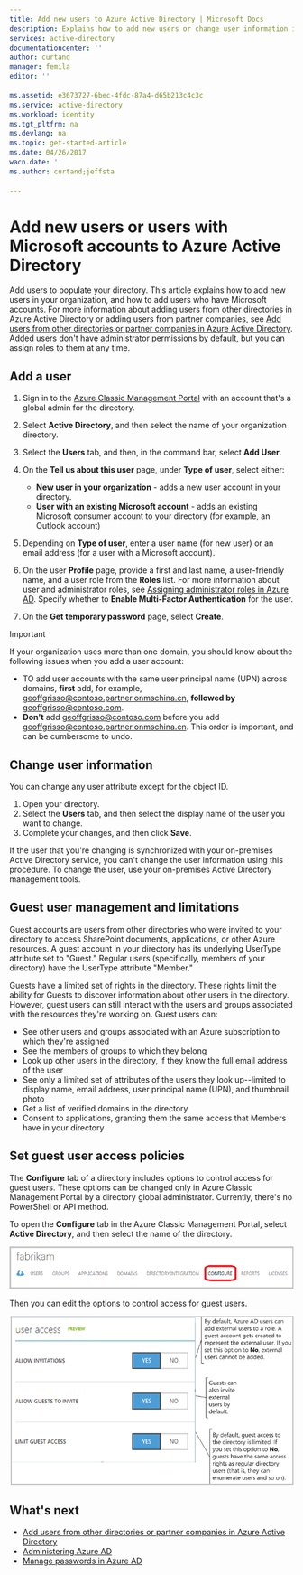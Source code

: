 ```yaml
---
title: Add new users to Azure Active Directory | Microsoft Docs
description: Explains how to add new users or change user information in Azure Active Directory.
services: active-directory
documentationcenter: ''
author: curtand
manager: femila
editor: ''

ms.assetid: e3673727-6bec-4fdc-87a4-d65b213c4c3c
ms.service: active-directory
ms.workload: identity
ms.tgt_pltfrm: na
ms.devlang: na
ms.topic: get-started-article
ms.date: 04/26/2017
wacn.date: ''
ms.author: curtand;jeffsta

---
```

# Add new users  or users with Microsoft accounts to Azure Active Directory
Add users to populate your directory. This article explains how to add new users in your organization, and how to add users who have Microsoft accounts. For more information about adding users from other directories in Azure Active Directory or adding users from partner companies, see [Add users from other directories or partner companies in Azure Active Directory](active-directory-create-users-external.md). Added users don't have administrator permissions by default, but you can assign roles to them at any time.

## Add a user
1. Sign in to the [Azure Classic Management Portal](https://manage.windowsazure.cn) with an account that's a global admin for the directory.
2. Select **Active Directory**, and then select the name of your organization directory.
3. Select the **Users** tab, and then, in the command bar, select **Add User**.
4. On the **Tell us about this user** page, under **Type of user**, select either:

   - **New user in your organization** - adds a new user account in your directory.
   - **User with an existing Microsoft account** - adds an existing Microsoft consumer account to your directory (for example, an Outlook account)
5. Depending on **Type of user**, enter a user name (for new user) or an email address (for a user with a Microsoft account).
6. On the user **Profile** page, provide a first and last name, a user-friendly name, and a user role from the **Roles** list. For more information about user and administrator roles, see [Assigning administrator roles in Azure AD](active-directory-assign-admin-roles.md). Specify whether to **Enable Multi-Factor Authentication** for the user.
7. On the **Get temporary password** page, select **Create**.

> [!IMPORTANT]
> If your organization uses more than one domain, you should know about the following issues when you add a user account:
>
> * TO add user accounts with the same user principal name (UPN) across domains, **first** add, for example, geoffgrisso@contoso.partner.onmschina.cn, **followed by** geoffgrisso@contoso.com.
> * **Don't** add geoffgrisso@contoso.com before you add geoffgrisso@contoso.partner.onmschina.cn. This order is important, and can be cumbersome to undo.
>
>

## Change user information
You can change any user attribute except for the object ID.

1. Open your directory.
2. Select the **Users** tab, and then select the display name of the user you want to change.
3. Complete your changes, and then click **Save**.

If the user that you're changing is synchronized with your on-premises Active Directory service, you can't change the user information using this procedure. To change the user, use your on-premises Active Directory management tools.

## Guest user management and limitations
Guest accounts are users from other directories who were invited to your directory to access SharePoint documents, applications, or other Azure resources. A guest account in your directory has its underlying UserType attribute set to "Guest." Regular users (specifically, members of your directory) have the UserType attribute "Member."

Guests have a limited set of rights in the directory. These rights limit the ability for Guests to discover information about other users in the directory. However, guest users can still interact with the users and groups associated with the resources they're working on. Guest users can:

- See other users and groups associated with an Azure subscription to which they're assigned
- See the members of groups to which they belong
- Look up other users in the directory, if they know the full email address of the user
- See only a limited set of attributes of the users they look up--limited to display name, email address, user principal name (UPN), and thumbnail photo
- Get a list of verified domains in the directory
- Consent to applications, granting them the same access that Members have in your directory

## Set guest user access policies
The **Configure** tab of a directory includes options to control access for guest users. These options can be changed only in Azure Classic Management Portal by a directory global administrator. Currently, there's no PowerShell or API method.

To open the **Configure** tab in the Azure Classic Management Portal, select **Active Directory**, and then select the name of the directory.

![Configure tab in Azure Active Directory][1]

Then you can edit the options to control access for guest users.

![access control options for guest users][2]

## What's next
- [Add users from other directories or partner companies in Azure Active Directory](active-directory-create-users-external.md)
- [Administering Azure AD](active-directory-administer.md)
- [Manage passwords in Azure AD](active-directory-manage-passwords.md)

<!--Image references-->
[1]: ./media/active-directory-create-users/RBACDirConfigTab.png
[2]: ./media/active-directory-create-users/RBACGuestAccessControls.png


